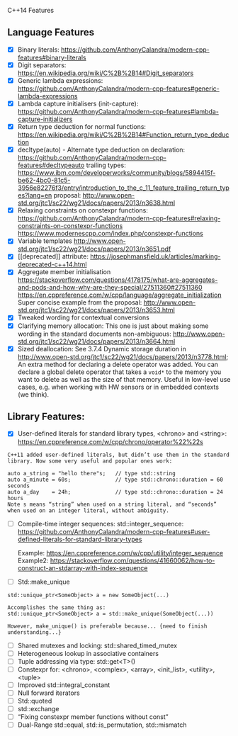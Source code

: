 C++14 Features

## Language Features
- [x] Binary literals: https://github.com/AnthonyCalandra/modern-cpp-features#binary-literals
- [x] Digit separators: https://en.wikipedia.org/wiki/C%2B%2B14#Digit_separators
- [x] Generic lambda expressions: https://github.com/AnthonyCalandra/modern-cpp-features#generic-lambda-expressions
- [x] Lambda capture initialisers (init-capture): https://github.com/AnthonyCalandra/modern-cpp-features#lambda-capture-initializers
- [x] Return type deduction for normal functions: https://en.wikipedia.org/wiki/C%2B%2B14#Function_return_type_deduction
- [x] decltype(auto) - Alternate type deduction on declaration:
https://github.com/AnthonyCalandra/modern-cpp-features#decltypeauto
trailing types: https://www.ibm.com/developerworks/community/blogs/5894415f-be62-4bc0-81c5-3956e82276f3/entry/introduction_to_the_c_11_feature_trailing_return_types?lang=en
proposal: http://www.open-std.org/jtc1/sc22/wg21/docs/papers/2013/n3638.html
- [x] Relaxing constraints on constexpr functions: https://github.com/AnthonyCalandra/modern-cpp-features#relaxing-constraints-on-constexpr-functions https://www.modernescpp.com/index.php/constexpr-functions
- [x] Variable templates http://www.open-std.org/jtc1/sc22/wg21/docs/papers/2013/n3651.pdf
- [x] [[deprecated]] attribute: https://josephmansfield.uk/articles/marking-deprecated-c++14.html
- [x] Aggregate member initialisation https://stackoverflow.com/questions/4178175/what-are-aggregates-and-pods-and-how-why-are-they-special/27511360#27511360 https://en.cppreference.com/w/cpp/language/aggregate_initialization
Super concise example from the proposal: http://www.open-std.org/jtc1/sc22/wg21/docs/papers/2013/n3653.html
- [x] Tweaked wording for contextual conversions
- [x] Clarifying memory allocation: This one is just about making some wording in the standard documents non-ambiguous: http://www.open-std.org/jtc1/sc22/wg21/docs/papers/2013/n3664.html
- [x] Sized deallocation: See 3.7.4 Dynamic storage duration in http://www.open-std.org/jtc1/sc22/wg21/docs/papers/2013/n3778.html; 
An extra method for declaring a delete operator was added. You can declare a global delete operator that takes a `void*` to the memory you want to delete as well as the size of that memory. Useful in low-level use cases, e.g. when working with HW sensors or in embedded contexts (we think).

## Library Features:
- [x] User-defined literals for standard library types, \<chrono\> and \<string\>: https://en.cppreference.com/w/cpp/chrono/operator%22%22s
```
C++11 added user-defined literals, but didn’t use them in the standard library. Now some very useful and popular ones work:

auto a_string = "hello there"s;   // type std::string
auto a_minute = 60s;              // type std::chrono::duration = 60 seconds
auto a_day    = 24h;              // type std::chrono::duration = 24 hours
Note s means “string” when used on a string literal, and “seconds” when used on an integer literal, without ambiguity.
```
- [ ] Compile-time integer sequences: std::integer_sequence: https://github.com/AnthonyCalandra/modern-cpp-features#user-defined-literals-for-standard-library-types

  Example: https://en.cppreference.com/w/cpp/utility/integer_sequence
  Example2: https://stackoverflow.com/questions/41660062/how-to-construct-an-stdarray-with-index-sequence

- [ ] Std::make_unique
```
std::unique_ptr<SomeObject> a = new SomeObject(...)

Accomplishes the same thing as: 
std::unique_ptr<SomeObject> a = std::make_unique(SomeObject(...))

However, make_unique() is preferable because... {need to finish understanding...}
```

- [ ] Shared mutexes and locking: std::shared_timed_mutex
- [ ] Heterogeneous lookup in associative containers
- [ ] Tuple addressing via type: std::get\<T\>()
- [ ] Constexpr for: \<chrono\>, \<complex\>, \<array\>, \<init_list\>, \<utility\>, \<tuple\>
- [ ] Improved std::integral_constant
- [ ] Null forward iterators
- [ ] Std::quoted
- [ ] std::exchange
- [ ] “Fixing constexpr member functions without const”
- [ ] Dual-Range std::equal, std::is_permutation, std::mismatch
